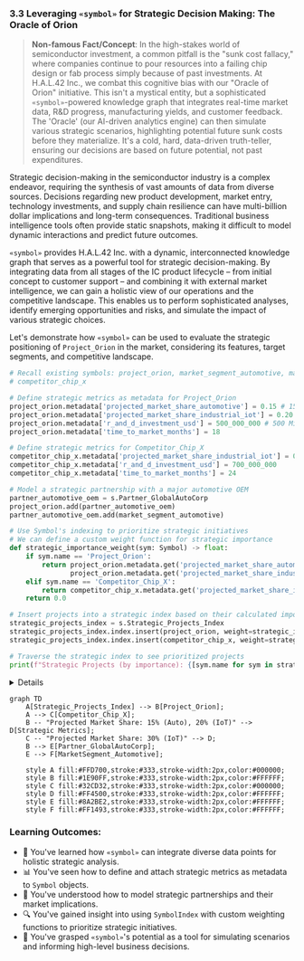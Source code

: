 
### 3.3 Leveraging `«symbol»` for Strategic Decision Making: The Oracle of Orion

> **Non-famous Fact/Concept**: In the high-stakes world of semiconductor investment, a common pitfall is the "sunk cost fallacy," where companies continue to pour resources into a failing chip design or fab process simply because of past investments. At H.A.L.42 Inc., we combat this cognitive bias with our "Oracle of Orion" initiative. This isn't a mystical entity, but a sophisticated `«symbol»`-powered knowledge graph that integrates real-time market data, R&D progress, manufacturing yields, and customer feedback. The 'Oracle' (our AI-driven analytics engine) can then simulate various strategic scenarios, highlighting potential future sunk costs before they materialize. It's a cold, hard, data-driven truth-teller, ensuring our decisions are based on future potential, not past expenditures.

Strategic decision-making in the semiconductor industry is a complex endeavor, requiring the synthesis of vast amounts of data from diverse sources. Decisions regarding new product development, market entry, technology investments, and supply chain resilience can have multi-billion dollar implications and long-term consequences. Traditional business intelligence tools often provide static snapshots, making it difficult to model dynamic interactions and predict future outcomes.

`«symbol»` provides H.A.L.42 Inc. with a dynamic, interconnected knowledge graph that serves as a powerful tool for strategic decision-making. By integrating data from all stages of the IC product lifecycle – from initial concept to customer support – and combining it with external market intelligence, we can gain a holistic view of our operations and the competitive landscape. This enables us to perform sophisticated analyses, identify emerging opportunities and risks, and simulate the impact of various strategic choices.

Let's demonstrate how `«symbol»` can be used to evaluate the strategic positioning of `Project_Orion` in the market, considering its features, target segments, and competitive landscape.

```python
# Recall existing symbols: project_orion, market_segment_automotive, market_segment_industrial_iot
# competitor_chip_x

# Define strategic metrics as metadata for Project_Orion
project_orion.metadata['projected_market_share_automotive'] = 0.15 # 15% in automotive
project_orion.metadata['projected_market_share_industrial_iot'] = 0.20 # 20% in industrial IoT
project_orion.metadata['r_and_d_investment_usd'] = 500_000_000 # 500 Million USD
project_orion.metadata['time_to_market_months'] = 18

# Define strategic metrics for Competitor_Chip_X
competitor_chip_x.metadata['projected_market_share_industrial_iot'] = 0.30 # 30% in industrial IoT
competitor_chip_x.metadata['r_and_d_investment_usd'] = 700_000_000
competitor_chip_x.metadata['time_to_market_months'] = 24

# Model a strategic partnership with a major automotive OEM
partner_automotive_oem = s.Partner_GlobalAutoCorp
project_orion.add(partner_automotive_oem)
partner_automotive_oem.add(market_segment_automotive)

# Use Symbol's indexing to prioritize strategic initiatives
# We can define a custom weight function for strategic importance
def strategic_importance_weight(sym: Symbol) -> float:
    if sym.name == 'Project_Orion':
        return project_orion.metadata.get('projected_market_share_automotive', 0) * 100 + \
               project_orion.metadata.get('projected_market_share_industrial_iot', 0) * 100
    elif sym.name == 'Competitor_Chip_X':
        return competitor_chip_x.metadata.get('projected_market_share_industrial_iot', 0) * 100
    return 0.0

# Insert projects into a strategic index based on their calculated importance
strategic_projects_index = s.Strategic_Projects_Index
strategic_projects_index.index.insert(project_orion, weight=strategic_importance_weight)
strategic_projects_index.index.insert(competitor_chip_x, weight=strategic_importance_weight)

# Traverse the strategic index to see prioritized projects
print(f"Strategic Projects (by importance): {[sym.name for sym in strategic_projects_index.index.traverse(order='in')]}")
```
<details>

```text
Strategic Projects (by importance): ['Competitor_Chip_X', 'Project_Orion']
```
</details>

```mermaid
graph TD
    A[Strategic_Projects_Index] --> B[Project_Orion];
    A --> C[Competitor_Chip_X];
    B -- "Projected Market Share: 15% (Auto), 20% (IoT)" --> D[Strategic Metrics];
    C -- "Projected Market Share: 30% (IoT)" --> D;
    B --> E[Partner_GlobalAutoCorp];
    E --> F[MarketSegment_Automotive];

    style A fill:#FFD700,stroke:#333,stroke-width:2px,color:#000000;
    style B fill:#1E90FF,stroke:#333,stroke-width:2px,color:#FFFFFF;
    style C fill:#32CD32,stroke:#333,stroke-width:2px,color:#000000;
    style D fill:#FF4500,stroke:#333,stroke-width:2px,color:#FFFFFF;
    style E fill:#8A2BE2,stroke:#333,stroke-width:2px,color:#FFFFFF;
    style F fill:#FF1493,stroke:#333,stroke-width:2px,color:#FFFFFF;
```

### Learning Outcomes:

*   🎯 You've learned how `«symbol»` can integrate diverse data points for holistic strategic analysis.
*   📊 You've seen how to define and attach strategic metrics as metadata to `Symbol` objects.
*   🤝 You've understood how to model strategic partnerships and their market implications.
*   🔍 You've gained insight into using `SymbolIndex` with custom weighting functions to prioritize strategic initiatives.
*   🔮 You've grasped `«symbol»`'s potential as a tool for simulating scenarios and informing high-level business decisions.
